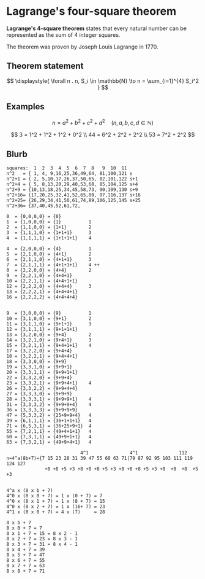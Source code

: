 # Lagrange's four-square theorem

**Lagrange's 4-square theorem** states that every natural number can be represented 
as the sum of 4 integer squares.

The theorem was proven by Joseph Louis Lagrange in 1770.

## Theorem statement

$$
\displaystyle{
\forall n . n, S_i \in \mathbb{N} \to n =
  \sum_{i=1}^{4} S_i^2
}
$$



## Examples

$$n = a^2 + b^2 + c^2 + d^2 \quad (n,a,b,c,d \in \mathbb{N})$$

$$
3 = 1^2 + 1^2 + 1^2 + 0^2 \\
44 = 6^2 + 2^2 + 2^2 \\
53 = 7^2 + 2^2
$$


## Blurb

```
squares:  1  2  3  4  5  6  7  8   9  10  11
n^2   = { 1, 4, 9,16,25,36,49,64, 81,100,121 s
n^2+1 = { 2, 5,10,17,26,37,50,65, 82,101,122 s+1
n^2+4 = { 5, 8,13,20,29,40,53,68, 85,104,125 s+4
n^2+9 = {10,13,18,25,34,45,58,73, 90,109,130 s+9
n^2+16= {17,20,25,32,41,52,65,80, 97,116,137 s+16
n^2+25= {26,29,34,41,50,61,74,89,106,125,145 s+25
n^2+36= {37,40,45,52,61,72,

0  = {0,0,0,0} = {0}
1  = {1,0,0,0} = {1}          1
2  = {1,1,0,0} = {1+1}        2
3  = {1,1,1,0} = {1+1+1}      3
4  = {1,1,1,1} = {1+1+1+1}    4

4  = {2,0,0,0} = {4}          1
5  = {2,1,0,0} = {4+1}        2
6  = {2,1,1,0} = {4+1+1}      3
7  = {2,1,1,1} = {4+1+1+1}    4 ++
8  = {2,2,0,0} = {4+4}        2
9  = {2,2,1,0} = {4+4+1}
10 = {2,2,1,1} = {4+4+1+1}
12 = {2,2,2,0} = {4+4+4}      3
13 = {2,2,2,1} = {4+4+4+1}
16 = {2,2,2,2} = {4+4+4+4}


9  = {3,0,0,0} = {9}          1
10 = {3,1,0,0} = {9+1}        2
11 = {3,1,1,0} = {9+1+1}      3
12 = {3,1,1,1} = {9+1+1+1}
13 = {3,2,0,0} = {9+4}        2
14 = {3,2,1,0} = {9+4+1}      3
15 = {3,2,1,1} = {9+4+1+1}    4
17 = {3,2,2,0} = {9+4+4}
18 = {3,2,2,1} = {9+4+4+1}
18 = {3,3,0,0} = {9+9}
19 = {3,3,1,0} = {9+9+1}
20 = {3,3,1,1} = {9+9+1+1}
22 = {3,3,2,0} = {9+9+4}
23 = {3,3,2,1} = {9+9+4+1}    4
26 = {3,3,2,2} = {9+9+4+4}
27 = {3,3,3,0} = {9+9+9}
28 = {3,3,3,1} = {9+9+9+1}    4
31 = {3,3,3,2} = {9+9+9+4}    4
36 = {3,3,3,3} = {9+9+9+9}
47 = {5,3,3,2} = {25+9+9+4}   4
39 = {6,1,1,1} = {36+1+1+1}   4
71 = {6,5,3,1} = {36+25+9+1}  4
55 = {7,2,1,1} = {49+4+1+1}   4
60 = {7,3,1,1} = {49+9+1+1}   4
63 = {7,3,2,1} = {49+9+4+1}   4

                           4^1               4^1               112
n=4^a(8b+7)={7 15 23 28 31 39 47 55 60 63 71|79 87 92 95 103 111 119 124 127
              +8 +8 +5 +3 +8 +8 +8 +5 +3 +8 +8 +8 +5 +3 +8  +8  +8  +5  +3


4^a x (8 x b + 7)
4^0 x (8 x 0 + 7) = 1 x (0 + 7) = 7
4^0 x (8 x 1 + 7) = 1 x (8 + 7) = 15
4^0 x (8 x 2 + 7) = 1 x (16+ 7) = 23
4^1 x (8 x 0 + 7) = 4 x (7)     = 28

8 x b + 7
8 x 0 + 7 = 7
8 x 1 + 7 = 15 = 8 x 2 - 1
8 x 2 + 7 = 23 = 8 x 3 - 1
8 x 3 + 7 = 31 = 8 x 4 - 1
8 x 4 + 7 = 39
8 x 5 + 7 = 47
8 x 6 + 7 = 55
8 x 7 + 7 = 63
8 x 8 + 7 = 71

```
